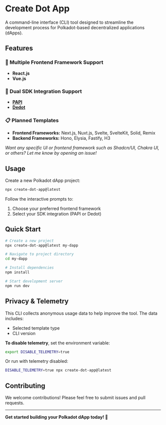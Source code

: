 # Create Dot App

A command-line interface (CLI) tool designed to streamline the development process for Polkadot-based decentralized applications (dApps).

## Features

### 🚀 Multiple Frontend Framework Support
- **React.js**
- **Vue.js**

### 🔗 Dual SDK Integration Support
- **[PAPI](https://papi.how/)**
- **[Dedot](https://docs.dedot.dev/)**

### 📋 Planned Templates

- **Frontend Frameworks:** Next.js, Nuxt.js, Svelte, SvelteKit, Solid, Remix
- **Backend Frameworks:** Hono, Elysia, Fastify, H3

*Want any specific UI or frontend framework such as Shadcn/UI, Chakra UI, or others? Let me know by opening an issue!*

## Usage

Create a new Polkadot dApp project:

```bash
npx create-dot-app@latest
```

Follow the interactive prompts to:
1. Choose your preferred frontend framework
2. Select your SDK integration (PAPI or Dedot)

## Quick Start

```bash
# Create a new project
npx create-dot-app@latest my-dapp

# Navigate to project directory
cd my-dapp

# Install dependencies
npm install

# Start development server
npm run dev
```

## Privacy & Telemetry

This CLI collects anonymous usage data to help improve the tool. The data includes:
- Selected template type
- CLI version

**To disable telemetry**, set the environment variable:

```bash
export DISABLE_TELEMETRY=true
```

Or run with telemetry disabled:

```bash
DISABLE_TELEMETRY=true npx create-dot-app@latest
```

## Contributing

We welcome contributions! Please feel free to submit issues and pull requests.

---

**Get started building your Polkadot dApp today! 🚀**
